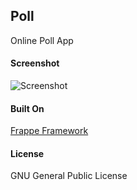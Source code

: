 ## Poll

Online Poll App

#### Screenshot

![Screenshot](https://raw.githubusercontent.com/frappe/poll/master/docs/poll-screenshot.png)

#### Built On

[Frappe Framework](https://github.com/frappe/frappe)

#### License

GNU General Public License
